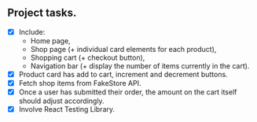 ## Project tasks.

- [x] Include:
    - Home page,
    - Shop page (+ individual card elements for each product),
    - Shopping cart (+ checkout button),
    - Navigation bar (+ display the number of items currently in the cart).
- [x] Product card has add to cart, increment and decrement buttons.
- [x] Fetch shop items from FakeStore API.
- [x] Once a user has submitted their order, the amount on the cart itself should adjust accordingly.
- [x] Involve React Testing Library.